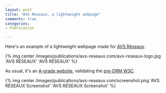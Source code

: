```yaml
---
layout: post
title: "AVS Réseaux, a lightweight webpage"
comments: true
categories:
- Publication

---
```


Here's an example of a lightweight webpage made for [AVS Réseaux](http://you.qrok.me/avs).

{% img center /images/publications/avs-reseaux.com/avs-reseaux-logo.jpg 'AVS RÉSEAUX' 'AVS RÉSEAUX' %}

As usual, it's an [A-grade website](http://gtmetrix.com/reports/you.qrok.me/rnvukcYn), validating the [pre-DRM W3C](http://validator.w3.org/check?verbose=1&uri=http://you.qrok.me/avs/).

{% img center /images/publications/avs-reseaux.com/screenshot.png 'AVS RÉSEAUX Screenshot' 'AVS RÉSEAUX Screenshot' %}
